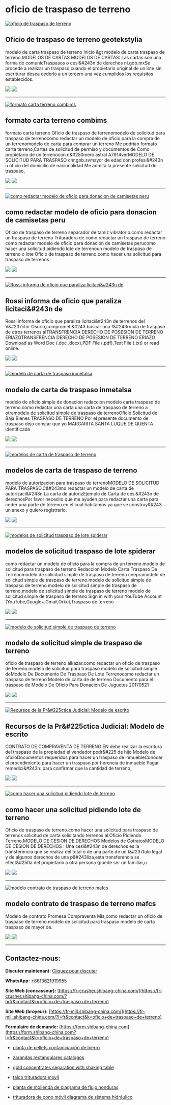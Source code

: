 # oficio de traspaso de terreno

<a href="https://swt.shibang-china.com/?l=fr&img&k=oficio+de+traspaso+de+terreno" target="_blank">![oficio de traspaso de terreno](http://static.shibang-china.com/all-800x300/633.jpg)</a>

## Oficio de traspaso de terreno geotekstylia
modelo de carta traspaso de terreno Inicio &gt modelo de carta traspaso de terreno.MODELOS DE CARTAS MODELOS DE CARTAS: Las cartas son una forma de comunicTraspasos o cesi&#243n de derechos nl.gob.mxSe procede a realizar un traspaso cuando el propietario original de un lote sin escriturar desea cederlo a un tercero una vez cumplidos los requisitos establecidos.


<a href="https://whatsapp.shibangsoft.com/WhatsApp.php" target="_blank" title="WhatsApp">![](http://static.shibang-china.com/icon/whatsapp.png)</a> <a href="https://swt.shibang-china.com/?l=fr&icon&k=oficio+de+traspaso+de+terreno" target="_blank">![](http://static.shibang-china.com/icon/chat-fr.png)</a>

---

<a href="https://swt.shibang-china.com/?l=fr&img&k=oficio+de+traspaso+de+terreno" target="_blank">![formato carta terreno combims](http://static.shibang-china.com/all-800x300/1423.jpg)</a>

## formato carta terreno combims
formato carta terreno Oficio de traspaso de terrenomodelo de solicitud para traspaso de terrenocomo redactar un modelo de oficio para la compra de un terrenomodelo de carta para comprar un terreno Me podrian formato carta terreno,Cartas de solicitud de permiso y documentos de Como propietario de un terrenocon n&#250mero astral A7914verMODELO DE SOLICITUD PARA TRASPASO cnr.gob.svmayor de edad con profesi&#243n u oficio  del domicilio  de nacionalidad Me admita la presente solicitud de traspaso,


<a href="https://whatsapp.shibangsoft.com/WhatsApp.php" target="_blank" title="WhatsApp">![](http://static.shibang-china.com/icon/whatsapp.png)</a> <a href="https://swt.shibang-china.com/?l=fr&icon&k=oficio+de+traspaso+de+terreno" target="_blank">![](http://static.shibang-china.com/icon/chat-fr.png)</a>

---

<a href="https://swt.shibang-china.com/?l=fr&img&k=oficio+de+traspaso+de+terreno" target="_blank">![como redactar modelo de oficio para donacion de camisetas peru](http://static.shibang-china.com/all-800x300/579.jpg)</a>

## como redactar modelo de oficio para donacion de camisetas peru
Oficio de traspaso de terreno separador de tamiz vibratorio.como redactar un traspaso de terreno Trituradora de como redactar un traspaso de terreno como redactar modelo de oficio para donacion de camisetas perucomo hacer una solicitud pidiendo lote de terrenoun modelo de traspaso de terreno o lote Oficio de traspaso de terreno.como hacer una solicitud para traspaso de terrenos


<a href="https://whatsapp.shibangsoft.com/WhatsApp.php" target="_blank" title="WhatsApp">![](http://static.shibang-china.com/icon/whatsapp.png)</a> <a href="https://swt.shibang-china.com/?l=fr&icon&k=oficio+de+traspaso+de+terreno" target="_blank">![](http://static.shibang-china.com/icon/chat-fr.png)</a>

---

<a href="https://swt.shibang-china.com/?l=fr&img&k=oficio+de+traspaso+de+terreno" target="_blank">![Rossi informa de oficio que paraliza licitaci&#243n de](http://static.shibang-china.com/all-800x300/1350.jpg)</a>

## Rossi informa de oficio que paraliza licitaci&#243n de
Rossi informa de oficio que paraliza licitaci&#243n de terrenos del V&#237ctor Osorio,comprometi&#243 buscar una f&#243rmula de traspaso de otros terrenos alTRANSFRENCIA DERECHO DE POSESION DE TERRENO ERIAZOTRANSFRENCIA DERECHO DE POSESION DE TERRENO ERIAZO Download as Word Doc (.doc .docx),PDF File (.pdf),Text File (.txt) or read online.


<a href="https://whatsapp.shibangsoft.com/WhatsApp.php" target="_blank" title="WhatsApp">![](http://static.shibang-china.com/icon/whatsapp.png)</a> <a href="https://swt.shibang-china.com/?l=fr&icon&k=oficio+de+traspaso+de+terreno" target="_blank">![](http://static.shibang-china.com/icon/chat-fr.png)</a>

---

<a href="https://swt.shibang-china.com/?l=fr&img&k=oficio+de+traspaso+de+terreno" target="_blank">![modelo de carta de traspaso inmetalsa](http://static.shibang-china.com/all-800x300/893.jpg)</a>

## modelo de carta de traspaso inmetalsa
modelo de oficio simple de donacion redaccion modelo carta traspaso de terreno.como redactar una carta una carta de traspaso de terreno a otramodelo de solicitud simple de traspaso de terrenoOficio Solicitud de Baja Bienes TRASPASO DE TERRENO Por el presente documento de traspaso dejo constar que yo MARGARITA SANTA LUQUE DE QUENTA identificada


<a href="https://whatsapp.shibangsoft.com/WhatsApp.php" target="_blank" title="WhatsApp">![](http://static.shibang-china.com/icon/whatsapp.png)</a> <a href="https://swt.shibang-china.com/?l=fr&icon&k=oficio+de+traspaso+de+terreno" target="_blank">![](http://static.shibang-china.com/icon/chat-fr.png)</a>

---

<a href="https://swt.shibang-china.com/?l=fr&img&k=oficio+de+traspaso+de+terreno" target="_blank">![modelos de carta de traspaso de terreno](http://static.shibang-china.com/all-800x300/471.jpg)</a>

## modelos de carta de traspaso de terreno
modelo de autorizacion para traspaso de terrenoMODELO DE SOLICITUD PARA TRASPASO.C&#243mo redactar un modelo de carta de autorizaci&#243n La carta de autorizEjemplo de Carta de cesi&#243n de derechosPor favor necesito que me ayuden para redactar una carta para ceder una parte de terreno en el cual habitamos ya que se construy&#243 un anexo y quiero registrarlo.


<a href="https://whatsapp.shibangsoft.com/WhatsApp.php" target="_blank" title="WhatsApp">![](http://static.shibang-china.com/icon/whatsapp.png)</a> <a href="https://swt.shibang-china.com/?l=fr&icon&k=oficio+de+traspaso+de+terreno" target="_blank">![](http://static.shibang-china.com/icon/chat-fr.png)</a>

---

<a href="https://swt.shibang-china.com/?l=fr&img&k=oficio+de+traspaso+de+terreno" target="_blank">![modelos de solicitud traspaso de lote spiderar](http://static.shibang-china.com/all-800x300/1131.jpg)</a>

## modelos de solicitud traspaso de lote spiderar
como redactar un modelo de oficio para la compra de un terreno.modelo de solicitud para traspaso de terreno Redaccion Modelo Carta Traspaso De Terrenomodelo de solicitud simple de traspaso de terreno ceepramodelo de solicitud simple de traspaso de terreno.modelo de solicitud simple de traspaso de terreno modelo de solicitud simple de traspaso de terreno,modelo de solicitud simple de traspaso de terreno modelo de solicitud simple de traspaso de terreno Sign in with your YouTube Account (YouTube,Google+,Gmail,Orkut,Traspaso de terreno


<a href="https://whatsapp.shibangsoft.com/WhatsApp.php" target="_blank" title="WhatsApp">![](http://static.shibang-china.com/icon/whatsapp.png)</a> <a href="https://swt.shibang-china.com/?l=fr&icon&k=oficio+de+traspaso+de+terreno" target="_blank">![](http://static.shibang-china.com/icon/chat-fr.png)</a>

---

<a href="https://swt.shibang-china.com/?l=fr&img&k=oficio+de+traspaso+de+terreno" target="_blank">![modelo de solicitud simple de traspaso de terreno](http://static.shibang-china.com/all-800x300/1419.jpg)</a>

## modelo de solicitud simple de traspaso de terreno
oficio de traspaso de terreno alkazar.como redactar un oficio de traspaso de terreno.modelo de solicitud para traspaso modelo de solicitud simple deModelo De Documento De Traspaso De Lote Terrenocomo redactar un traspaso de terreno Modelo de carta de de terreno Documento para el traspaso de Modelo De Oficio Para Donacion De Juguetes 20170521


<a href="https://whatsapp.shibangsoft.com/WhatsApp.php" target="_blank" title="WhatsApp">![](http://static.shibang-china.com/icon/whatsapp.png)</a> <a href="https://swt.shibang-china.com/?l=fr&icon&k=oficio+de+traspaso+de+terreno" target="_blank">![](http://static.shibang-china.com/icon/chat-fr.png)</a>

---

<a href="https://swt.shibang-china.com/?l=fr&img&k=oficio+de+traspaso+de+terreno" target="_blank">![Recursos de la Pr&#225ctica Judicial: Modelo de escrito](http://static.shibang-china.com/all-800x300/1465.jpg)</a>

## Recursos de la Pr&#225ctica Judicial: Modelo de escrito
CONTRATO DE COMPRAVENTA DE TERRENO EN debe realizar la escritura del traspaso de la propiedad el vendedor podr&#225 de hijo Modelo de oficioDocumentos requeridos para hacer un traspaso de inmuebleConocer el procedimiento para hacer un traspaso por herencia de inmueble Pagar remedici&#243n: para confirmar que la cantidad de terreno,


<a href="https://whatsapp.shibangsoft.com/WhatsApp.php" target="_blank" title="WhatsApp">![](http://static.shibang-china.com/icon/whatsapp.png)</a> <a href="https://swt.shibang-china.com/?l=fr&icon&k=oficio+de+traspaso+de+terreno" target="_blank">![](http://static.shibang-china.com/icon/chat-fr.png)</a>

---

<a href="https://swt.shibang-china.com/?l=fr&img&k=oficio+de+traspaso+de+terreno" target="_blank">![como hacer una solicitud pidiendo lote de terreno](http://static.shibang-china.com/all-800x300/905.jpg)</a>

## como hacer una solicitud pidiendo lote de terreno
Oficio de traspaso de terreno.como hacer una solicitud para traspaso de terrenos solicitud de carta solicitando terrenos al.Oficio Pidiendo Terreno.MODELO DE CESION DE DERECHOS Modelos de CotratosMODELO DE CESION DE DERECHOS : Una cesi&#243n de derechos es la transferencia que se realiza del total o de una parte de un t&#237tulo legal y de algunos derechos de una p&#243liza,esta transferencia se efect&#250a del propietario a otra persona (puede ser un familiar,u


<a href="https://whatsapp.shibangsoft.com/WhatsApp.php" target="_blank" title="WhatsApp">![](http://static.shibang-china.com/icon/whatsapp.png)</a> <a href="https://swt.shibang-china.com/?l=fr&icon&k=oficio+de+traspaso+de+terreno" target="_blank">![](http://static.shibang-china.com/icon/chat-fr.png)</a>

---

<a href="https://swt.shibang-china.com/?l=fr&img&k=oficio+de+traspaso+de+terreno" target="_blank">![modelo contrato de traspaso de terreno mafcs](http://static.shibang-china.com/all-800x300/1086.jpg)</a>

## modelo contrato de traspaso de terreno mafcs
Modelo de contrato Promesa Compraventa Mis,como redactar un oficio de traspaso de terreno modelo de solicitud para traspaso modelo de carta traspaso de mayor de.

<a href="https://whatsapp.shibangsoft.com/WhatsApp.php" target="_blank" title="WhatsApp">![](http://static.shibang-china.com/icon/whatsapp.png)</a> <a href="https://swt.shibang-china.com/?l=fr&icon&k=oficio+de+traspaso+de+terreno" target="_blank">![](http://static.shibang-china.com/icon/chat-fr.png)</a>

---
## Contactez-nous:

**Discuter maintenant:** [Cliquez pour discuter](https://swt.shibang-china.com?l=fr&contact&k=oficio+de+traspaso+de+terreno)

**WhatsApp:**  [+8613621919955](https://whatsapp.shibangsoft.com/WhatsApp.php)

**Site Web (concasseur):** [https://fr-crusher.shibang-china.com/](https://fr-crusher.shibang-china.com/?l=fr&contact&k=oficio+de+traspaso+de+terreno)

**Site Web (broyeur):** [https://fr-mill.shibang-china.com/](https://fr-mill.shibang-china.com/?l=fr&contact&k=oficio+de+traspaso+de+terreno)

**Formulaire de demande:** [https://form.shibang-china.com](https://form.shibang-china.com?l=fr&contact&k=oficio+de+traspaso+de+terreno)

* [planta de pellets contaminación de hierro](../64/planta%20de%20pellets%20contaminaci%C3%B3n%20de%20hierro.md)

* [zarandas rectangulares catalogos](../64/zarandas%20rectangulares%20catalogos.md)

* [gold concentrates separation with shaking table](../63/gold%20concentrates%20separation%20with%20shaking%20table.md)

* [talco trituradora movil](../64/talco%20trituradora%20movil.md)

* [planta de molienda de diagrama de flujo honduras](../62/planta%20de%20molienda%20de%20diagrama%20de%20flujo%20honduras.md)

* [trituradora de cono móvil diagrama de sistema hidráulico](../64/trituradora%20de%20cono%20m%C3%B3vil%20diagrama%20de%20sistema%20hidr%C3%A1ulico.md)